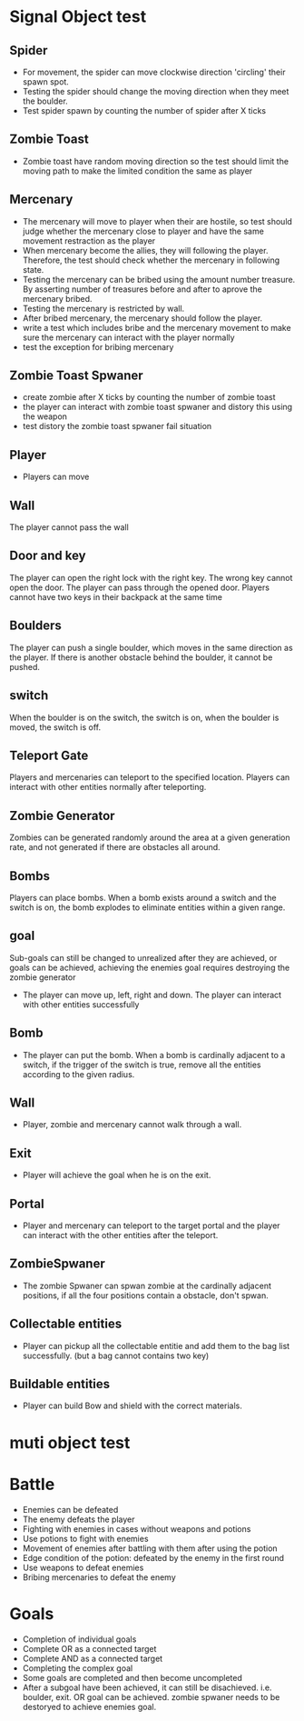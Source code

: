 # Signal Object test
## Spider
- For movement, the spider can move clockwise direction 'circling' their spawn spot.
- Testing the spider should change the moving direction when they meet the boulder.
- Test spider spawn by counting the number of spider after X ticks

## Zombie Toast
- Zombie toast have random moving direction so the test should limit the moving path to make the limited condition the same as player
## Mercenary
- The mercenary will move to player when their are hostile, so test should judge whether the mercenary close to player and have the same movement restraction as the player
- When mercenary become the allies, they will following the player. Therefore, the test should check whether the mercenary in following state.
- Testing the mercenary can be bribed using the amount number treasure. By asserting number of treasures before and after to aprove the mercenary bribed.
- Testing the mercenary is restricted by wall.
- After bribed mercenary, the mercenary should follow the player.
- write a test which includes bribe and the mercenary movement to make sure the mercenary can interact with the player normally
- test the exception for bribing mercenary

## Zombie Toast Spwaner
- create zombie after X ticks by counting the number of zombie toast
- the player can interact with zombie toast spwaner and distory this using the weapon
- test distory the zombie toast spwaner fail situation
## Player
- Players can move
## Wall
The player cannot pass the wall

## Door and key
The player can open the right lock with the right key. 
The wrong key cannot open the door. 
The player can pass through the opened door. 
Players cannot have two keys in their backpack at the same time

## Boulders
The player can push a single boulder, which moves in the same direction as the player. 
If there is another obstacle behind the boulder, it cannot be pushed.

## switch
When the boulder is on the switch, the switch is on, when the boulder is moved, the switch is off.

## Teleport Gate
Players and mercenaries can teleport to the specified location. 
Players can interact with other entities normally after teleporting.

## Zombie Generator
Zombies can be generated randomly around the area at a given generation rate, and not generated if there are obstacles all around.

## Bombs
Players can place bombs. When a bomb exists around a switch and the switch is on, the bomb explodes to eliminate entities within a given range.

## goal
Sub-goals can still be changed to unrealized after they are achieved, or goals can be achieved, achieving the enemies goal requires destroying the zombie generator
- The player can move up, left, right and down. The player can interact with other entities successfully


## Bomb
- The player can put the bomb. When a bomb is cardinally adjacent to a switch, if the trigger of the switch is true, remove all the entities according to the given radius.


## Wall
- Player, zombie and mercenary cannot walk through a wall.

## Exit
- Player will achieve the goal when he is on the exit.

## Portal
- Player and mercenary can teleport to the target portal and the player can interact with the other entities after the teleport.

## ZombieSpwaner
- The zombie Spwaner can spwan zombie at the cardinally adjacent positions, if all the four positions contain a obstacle, don't spwan.


## Collectable entities
- Player can pickup all the collectable entitie and add them to the bag list successfully. (but a bag cannot contains two key)

## Buildable entities
- Player can build Bow and shield with the correct materials.

# muti object test
# Battle
- Enemies can be defeated
- The enemy defeats the player
- Fighting with enemies in cases without weapons and potions
- Use potions to fight with enemies
- Movement of enemies after battling with them after using the potion
- Edge condition of the potion: defeated by the enemy in the first round
- Use weapons to defeat enemies
- Bribing mercenaries to defeat the enemy

# Goals
- Completion of individual goals
- Complete OR as a connected target
- Complete AND as a connected target
- Completing the complex goal
- Some goals are completed and then become uncompleted
- After a subgoal have been achieved, it can still be disachieved. i.e. boulder, exit. OR goal can be achieved. zombie spwaner needs to be destoryed to achieve enemies goal.